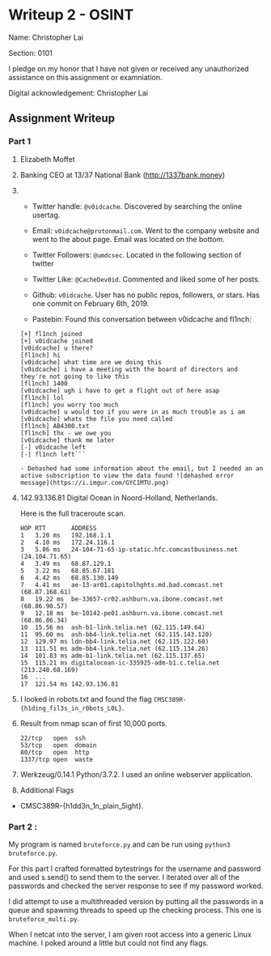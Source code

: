 # Writeup 2 - OSINT

Name: Christopher Lai

Section: 0101

I pledge on my honor that I have not given or received any unauthorized assistance on this assignment or examniation.

Digital acknowledgement: Christopher Lai

## Assignment Writeup

### Part 1 

1. Elizabeth Moffet

2. Banking CEO at 13/37 National Bank  (http://1337bank.money) 

3.  - Twitter handle: ```@v0idcache```.  Discovered by searching the online usertag.

    - Email: ```v0idcache@protonmail.com```.  Went to the company website and went to the about page.  Email was located on the bottom.

    - Twitter Followers: ```@umdcsec```.  Located in the following section of twitter

    - Twitter Like: ```@CacheDev0id```.  Commented and liked some of her posts.

    - Github: ```v0idcache```.  User has no public repos, followers, or stars.  Has one commit on February 6th, 2019.

    - Pastebin: Found this conversation between v0idcache and fl1nch:

    ```
    [+] fl1nch joined
    [+] v0idcache joined
    [v0idcache] u there?
    [fl1nch] hi
    [v0idcache] what time are we doing this
    [v0idcache] i have a meeting with the board of directors and they're not going to like this
    [fl1nch] 1400
    [v0idcache] ugh i have to get a flight out of here asap
    [fl1nch] lol
    [fl1nch] you worry too much
    [v0idcache] u would too if you were in as much trouble as i am
    [v0idcache] whats the file you need called
    [fl1nch] AB4300.txt
    [fl1nch] thx - we owe you
    [v0idcache] thank me later
    [-] v0idcache left
    [-] fl1nch left```

    - Dehashed had some information about the email, but I needed an an active subscription to view the data found ![dehashed error message](https://i.imgur.com/GYC1MTU.png)

4. 142.93.136.81 Digital Ocean in Noord-Holland, Netherlands.

    Here is the full traceroute scan.

    ```TRACEROUTE (using port 139/tcp)
    HOP RTT       ADDRESS
    1   3.20 ms   192.168.1.1
    2   4.10 ms   172.24.116.1
    3   5.86 ms   24-104-71-65-ip-static.hfc.comcastbusiness.net (24.104.71.65)
    4   3.49 ms   68.87.129.1
    5   3.22 ms   68.85.67.181
    6   4.42 ms   68.85.130.149
    7   4.41 ms   ae-13-ar01.capitolhghts.md.bad.comcast.net (68.87.168.61)
    8   19.22 ms  be-33657-cr02.ashburn.va.ibone.comcast.net (68.86.90.57)
    9   12.18 ms  be-10142-pe01.ashburn.va.ibone.comcast.net (68.86.86.34)
    10  15.56 ms  ash-b1-link.telia.net (62.115.149.64)
    11  95.60 ms  ash-bb4-link.telia.net (62.115.143.120)
    12  129.97 ms ldn-bb4-link.telia.net (62.115.122.60)
    13  111.51 ms adm-bb4-link.telia.net (62.115.134.26)
    14  101.83 ms adm-b1-link.telia.net (62.115.137.65)
    15  115.21 ms digitalocean-ic-335925-adm-b1.c.telia.net (213.248.68.169)
    16  ...
    17  121.54 ms 142.93.136.81
    
5. I looked in robots.txt and found the flag ```CMSC389R-{h1ding_fil3s_in_r0bots_L0L}```.

6. Result from nmap scan of first 10,000 ports. 

    ```PORT     STATE SERVICE
    22/tcp   open  ssh
    53/tcp   open  domain
    80/tcp   open  http
    1337/tcp open  waste 
    ```

7. Werkzeug/0.14.1 Python/3.7.2.  I used an online webserver application.

8. Additional Flags
- CMSC389R-{h1dd3n_1n_plain_5ight}. 

### Part 2 :

My program is named ```bruteforce.py``` and can be run using ```python3 bruteforce.py```.

For this part I crafted formatted bytestrings for the username and password and used s.send() to send them to the server.  I iterated over all of the passwords and checked the server response to see if my password worked.

I did attempt to use a multithreaded version by putting all the passwords in a queue and spawning threads to speed up the checking process.  This one is ```bruteforce_multi.py```.

When I netcat into the server, I am given root access into a generic Linux machine.  I poked around a little but could not find any flags.

